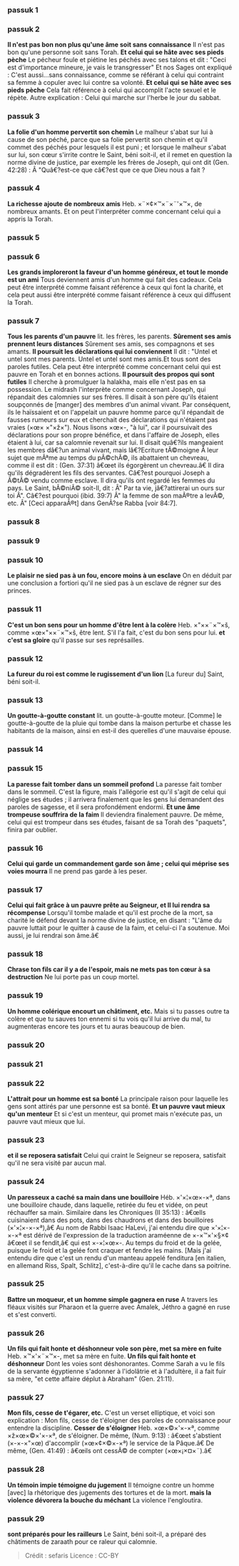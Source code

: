 
### passuk 1

### passuk 2
<b>Il n'est pas bon non plus qu'une âme soit sans connaissance</b> Il n'est pas bon qu'une personne soit sans Torah.
<b>Et celui qui se hâte avec ses pieds pèche</b> Le pécheur foule et piétine les péchés avec ses talons et dit : "Ceci est d'importance mineure, je vais le transgresser" Et nos Sages ont expliqué : C'est aussi...sans connaissance, comme se référant à celui qui contraint sa femme à copuler avec lui contre sa volonté.
<b>Et celui qui se hâte avec ses pieds pèche</b> Cela fait référence à celui qui accomplit l'acte sexuel et le répète. Autre explication : Celui qui marche sur l'herbe le jour du sabbat.

### passuk 3
<b>La folie d'un homme pervertit son chemin</b> Le malheur s'abat sur lui à cause de son péché, parce que sa folie pervertit son chemin et qu'il commet des péchés pour lesquels il est puni ; et lorsque le malheur s'abat sur lui, son cœur s'irrite contre le Saint, béni soit-il, et il remet en question la norme divine de justice, par exemple les frères de Joseph, qui ont dit (Gen. 42:28) : Â "Quâ€?est-ce que câ€?est que ce que Dieu nous a fait ?

### passuk 4
<b>La richesse ajoute de nombreux amis</b> Heb. ×¨×¢×™×¨×¨'×™×, de nombreux amants. Et on peut l'interpréter comme concernant celui qui a appris la Torah.

### passuk 5

### passuk 6
<b>Les grands imploreront la faveur d'un homme généreux, et tout le monde est un ami</b> Tous deviennent amis d'un homme qui fait des cadeaux. Cela peut être interprété comme faisant référence à ceux qui font la charité, et cela peut aussi être interprété comme faisant référence à ceux qui diffusent la Torah.

### passuk 7
<b>Tous les parents d'un pauvre</b> lit. les frères, les parents.
<b>Sûrement ses amis prennent leurs distances</b> Sûrement ses amis, ses compagnons et ses amants.
<b>Il poursuit les déclarations qui lui conviennent</b> Il dit : "Untel et untel sont mes parents. Untel et untel sont mes amis.Et tous sont des paroles futiles. Cela peut être interprété comme concernant celui qui est pauvre en Torah et en bonnes actions.
<b>Il poursuit des propos qui sont futiles</b> Il cherche à promulguer la halakha, mais elle n'est pas en sa possession. Le midrash l'interprète comme concernant Joseph, qui répandait des calomnies sur ses frères. Il disait à son père qu'ils étaient soupçonnés de [manger] des membres d'un animal vivant. Par conséquent, ils le haïssaient et on l'appelait un pauvre homme parce qu'il répandait de fausses rumeurs sur eux et cherchait des déclarations qui n'étaient pas vraies (×œ× ×"×ž×"). Nous lisons ×œ×-, "à lui", car il poursuivait des déclarations pour son propre bénéfice, et dans l'affaire de Joseph, elles étaient à lui, car sa calomnie revenait sur lui. Il disait quâ€?ils mangeaient les membres dâ€?un animal vivant, mais lâ€?Ecriture tÃ©moigne Ã leur sujet que mÃªme au temps du pÃ©chÃ©, ils abattaient un chevreau, comme il est dit : (Gen. 37:31) â€œet ils égorgèrent un chevreau.â€ Il dira qu'ils dégradèrent les fils des servantes. Câ€?est pourquoi Joseph a Ã©tÃ© vendu comme esclave. Il dira qu'ils ont regardé les femmes du pays. Le Saint, bÃ©niÃ© soit-Il, dit : Â" Par ta vie, jâ€?attirerai un ours sur toi Â". Câ€?est pourquoi (ibid. 39:7) Â" la femme de son maÃ®tre a levÃ©, etc. Â" [Ceci apparaÃ®t] dans GenÃ?se Rabba [voir 84:7].

### passuk 8

### passuk 9

### passuk 10
<b>Le plaisir ne sied pas à un fou, encore moins à un esclave</b> On en déduit par une conclusion a fortiori qu'il ne sied pas à un esclave de régner sur des princes.

### passuk 11
<b>C'est un bon sens pour un homme d'être lent à la colère</b> Heb. ×"××¨×™×š, comme ×œ×"××¨×™×š, être lent. S'il l'a fait, c'est du bon sens pour lui.
<b>et c'est sa gloire</b> qu'il passe sur ses représailles.

### passuk 12
<b>La fureur du roi est comme le rugissement d'un lion</b> [La fureur du] Saint, béni soit-il.

### passuk 13
<b>Un goutte-à-goutte constant</b> lit. un goutte-à-goutte moteur. [Comme] le goutte-à-goutte de la pluie qui tombe dans la maison perturbe et chasse les habitants de la maison, ainsi en est-il des querelles d'une mauvaise épouse.

### passuk 14

### passuk 15
<b>La paresse fait tomber dans un sommeil profond</b> La paresse fait tomber dans le sommeil. C'est la figure, mais l'allégorie est qu'il s'agit de celui qui néglige ses études ; il arrivera finalement que les gens lui demandent des paroles de sagesse, et il sera profondément endormi.
<b>Et une âme trompeuse souffrira de la faim</b> Il deviendra finalement pauvre. De même, celui qui est trompeur dans ses études, faisant de sa Torah des "paquets", finira par oublier.

### passuk 16
<b>Celui qui garde un commandement garde son âme ; celui qui méprise ses voies mourra</b> Il ne prend pas garde à les peser.

### passuk 17
<b>Celui qui fait grâce à un pauvre prête au Seigneur, et Il lui rendra sa récompense</b> Lorsqu'il tombe malade et qu'il est proche de la mort, sa charité le défend devant la norme divine de justice, en disant : "L'âme du pauvre luttait pour le quitter à cause de la faim, et celui-ci l'a soutenue. Moi aussi, je lui rendrai son âme.â€

### passuk 18
<b>Chrase ton fils car il y a de l'espoir, mais ne mets pas ton cœur à sa destruction</b> Ne lui porte pas un coup mortel.

### passuk 19
<b>Un homme colérique encourt un châtiment, etc.</b> Mais si tu passes outre ta colère et que tu sauves ton ennemi si tu vois qu'il lui arrive du mal, tu augmenteras encore tes jours et tu auras beaucoup de bien.

### passuk 20

### passuk 21

### passuk 22
<b>L'attrait pour un homme est sa bonté</b> La principale raison pour laquelle les gens sont attirés par une personne est sa bonté.
<b>Et un pauvre vaut mieux qu'un menteur</b> Et si c'est un menteur, qui promet mais n'exécute pas, un pauvre vaut mieux que lui.

### passuk 23
<b>et il se reposera satisfait</b> Celui qui craint le Seigneur se reposera, satisfait qu'il ne sera visité par aucun mal.

### passuk 24
<b>Un paresseux a caché sa main dans une bouilloire</b> Héb. ×'×¦×œ×-×ª, dans une bouilloire chaude, dans laquelle, retirée du feu et vidée, on peut réchauffer sa main. Similaire dans les Chroniques (II 35:13) : â€œIls cuisinaient dans des pots, dans des chaudrons et dans des bouilloires (×'×¦×-×-×ª),â€ Au nom de Rabbi Isaac HaLevi, j'ai entendu dire que ×'×¦×-×-×ª est dérivé de l'expression de la traduction araméenne de ×-×™×'×§×¢ â€œet il se fendit,â€ qui est ×-×¦×œ×-. Au temps du froid et de la gelée, puisque le froid et la gelée font craquer et fendre les mains. [Mais j'ai entendu dire que c'est un rendu d'un manteau appelé fenditura [en italien, en allemand Riss, Spalt, Schlitz], c'est-à-dire qu'il le cache dans sa poitrine.

### passuk 25
<b>Battre un moqueur, et un homme simple gagnera en ruse</b> A travers les fléaux visités sur Pharaon et la guerre avec Amalek, Jéthro a gagné en ruse et s'est converti.

### passuk 26
<b>Un fils qui fait honte et déshonneur vole son père, met sa mère en fuite</b> Heb. ×™×'×¨×™×-, met sa mère en fuite.
<b>Un fils qui fait honte et déshonneur</b> Dont les voies sont déshonorantes. Comme Sarah a vu le fils de la servante égyptienne s'adonner à l'idolâtrie et à l'adultère, il a fait fuir sa mère, "et cette affaire déplut à Abraham" (Gen. 21:11).

### passuk 27
<b>Mon fils, cesse de t'égarer, etc.</b> C'est un verset elliptique, et voici son explication : Mon fils, cesse de t'éloigner des paroles de connaissance pour entendre la discipline.
<b>Cesser de s'éloigner</b> Heb. ×œ×©×'×-×ª, comme ×ž×œ×©×'×-×ª, de s'éloigner. De même, (Num. 9:13) : â€œet s'abstient (×-×-×"×œ) d'accomplir (×œ×¢×©×-×ª) le service de la Pâque.â€ De même, (Gen. 41:49) : â€œils ont cessÃ© de compter (×œ×¡×¤×¨).â€

### passuk 28
<b>Un témoin impie témoigne du jugement</b> Il témoigne contre un homme [avec] la rhétorique des jugements des tortures et de la mort.
<b>mais la violence dévorera la bouche du méchant</b> La violence l'engloutira.

### passuk 29
<b>sont préparés pour les railleurs</b> Le Saint, béni soit-il, a préparé des châtiments de zaraath pour ce raleur qui calomnie.

>Crédit : sefaris
>Licence : CC-BY
